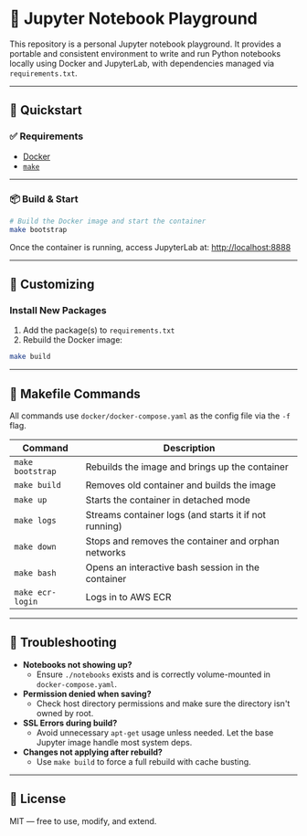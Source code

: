 # 🧪 Jupyter Notebook Playground

This repository is a personal Jupyter notebook playground. It provides a portable and consistent environment to write and run Python notebooks locally using Docker and JupyterLab, with dependencies managed via `requirements.txt`.

---

## 🚀 Quickstart

### ✅ Requirements

- [Docker](https://docs.docker.com/get-docker/)
- [`make`](https://formulae.brew.sh/formula/make)

---

### 📦 Build & Start

```bash
# Build the Docker image and start the container
make bootstrap
```

Once the container is running, access JupyterLab at: [http://localhost:8888](http://localhost:8888)

---

## 🔧 Customizing

### Install New Packages

1. Add the package(s) to `requirements.txt`
2. Rebuild the Docker image:

```bash
make build
```

---

## 🐳 Makefile Commands

All commands use `docker/docker-compose.yaml` as the config file via the `-f` flag.

| Command          | Description                                           |
|------------------|-------------------------------------------------------|
| `make bootstrap` | Rebuilds the image and brings up the container        |
| `make build`     | Removes old container and builds the image            |
| `make up`        | Starts the container in detached mode                 |
| `make logs`      | Streams container logs (and starts it if not running) |
| `make down`      | Stops and removes the container and orphan networks   |
| `make bash`      | Opens an interactive bash session in the container    |
| `make ecr-login` | Logs in to AWS ECR                                    |

---

## 🧠 Troubleshooting

- **Notebooks not showing up?**
  - Ensure `./notebooks` exists and is correctly volume-mounted in `docker-compose.yaml`.
- **Permission denied when saving?**
  - Check host directory permissions and make sure the directory isn't owned by root.
- **SSL Errors during build?**
  - Avoid unnecessary `apt-get` usage unless needed. Let the base Jupyter image handle most system deps.
- **Changes not applying after rebuild?**
  - Use `make build` to force a full rebuild with cache busting.

---

## 📄 License

MIT — free to use, modify, and extend.
